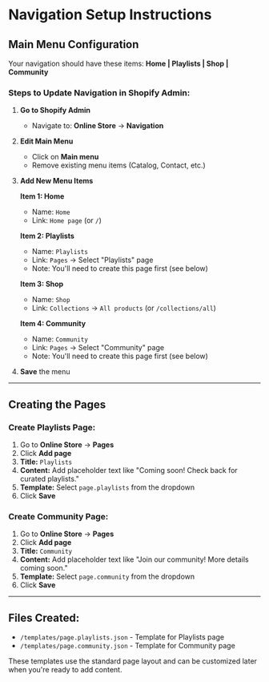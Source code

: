 # Navigation Setup Instructions

## Main Menu Configuration

Your navigation should have these items: **Home | Playlists | Shop | Community**

### Steps to Update Navigation in Shopify Admin:

1. **Go to Shopify Admin**
   - Navigate to: **Online Store** → **Navigation**

2. **Edit Main Menu**
   - Click on **Main menu**
   - Remove existing menu items (Catalog, Contact, etc.)

3. **Add New Menu Items**
   
   **Item 1: Home**
   - Name: `Home`
   - Link: `Home page` (or `/`)
   
   **Item 2: Playlists**
   - Name: `Playlists`
   - Link: `Pages` → Select "Playlists" page
   - Note: You'll need to create this page first (see below)
   
   **Item 3: Shop**
   - Name: `Shop`
   - Link: `Collections` → `All products` (or `/collections/all`)
   
   **Item 4: Community**
   - Name: `Community`
   - Link: `Pages` → Select "Community" page
   - Note: You'll need to create this page first (see below)

4. **Save** the menu

---

## Creating the Pages

### Create Playlists Page:
1. Go to **Online Store** → **Pages**
2. Click **Add page**
3. **Title:** `Playlists`
4. **Content:** Add placeholder text like "Coming soon! Check back for curated playlists."
5. **Template:** Select `page.playlists` from the dropdown
6. Click **Save**

### Create Community Page:
1. Go to **Online Store** → **Pages**
2. Click **Add page**
3. **Title:** `Community`
4. **Content:** Add placeholder text like "Join our community! More details coming soon."
5. **Template:** Select `page.community` from the dropdown
6. Click **Save**

---

## Files Created:
- `/templates/page.playlists.json` - Template for Playlists page
- `/templates/page.community.json` - Template for Community page

These templates use the standard page layout and can be customized later when you're ready to add content.
